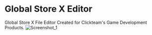 # Global Store X Editor
 Global Store X File Editor Created for Clickteam's Game Development Products.
![Screenshot_1](https://github.com/VectorWithTheLine/Global-Store-X-Editor/assets/77167328/131182ed-5122-4174-9f30-e6725c0a07b6)
